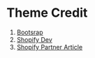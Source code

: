 # Theme Credit 

1. <a href="https://getbootstrap.com/">Bootsrap</a>
2. <a href="https://shopify.dev/docs/themes/">Shopify Dev</a>
3. <a href="https://www.shopify.com/partners/blog/how-to-create-your-first-shopify-theme-section">Shopify Partner Article</a>
